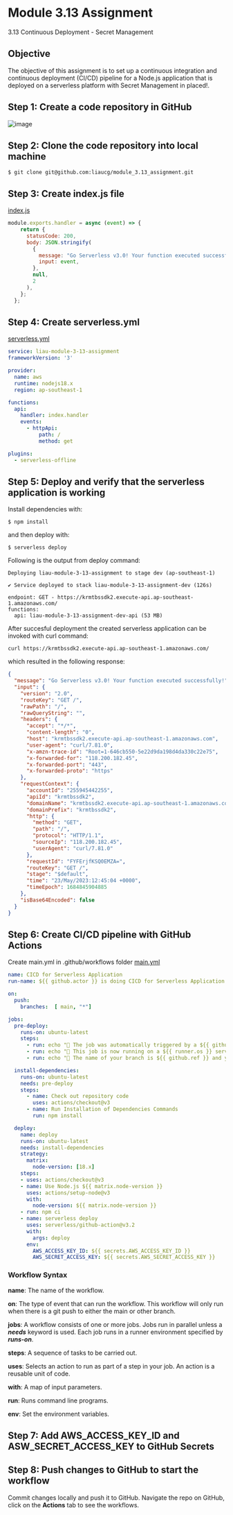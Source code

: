 # Module 3.13 Assignment
3.13 Continuous Deployment - Secret Management

## Objective
The objective of this assignment is to set up a continuous integration and continuous deployment (CI/CD) pipeline for a Node.js application that is deployed on a serverless platform with Secret Management in placed!.

## Step 1: Create a code repository in GitHub
![image](https://github.com/liaucg/module_3.13_assignment/assets/22501900/dfdb2e8a-2501-4f1d-8465-5e3af6346e6b)

## Step 2: Clone the code repository into local machine
```
$ git clone git@github.com:liaucg/module_3.13_assignment.git
```

## Step 3: Create index.js file
[index.js](index.js)
```js
module.exports.handler = async (event) => {
    return {
      statusCode: 200,
      body: JSON.stringify(
        {
          message: "Go Serverless v3.0! Your function executed successfully!",
          input: event,
        },
        null,
        2
      ),
    };
  };
```

## Step 4: Create serverless.yml
[serverless.yml](serverless.yml)
```yml
service: liau-module-3-13-assignment
frameworkVersion: '3'

provider:
  name: aws
  runtime: nodejs18.x
  region: ap-southeast-1

functions:
  api:
    handler: index.handler
    events:
      - httpApi:
          path: /
          method: get

plugins:
  - serverless-offline
```

## Step 5: Deploy and verify that the serverless application is working
Install dependencies with:
```
$ npm install
```

and then deploy with:
```
$ serverless deploy
```

Following is the output from deploy command:
```
Deploying liau-module-3-13-assignment to stage dev (ap-southeast-1)

✔ Service deployed to stack liau-module-3-13-assignment-dev (126s)

endpoint: GET - https://krmtbssdk2.execute-api.ap-southeast-1.amazonaws.com/
functions:
  api: liau-module-3-13-assignment-dev-api (53 MB)
```

After succesful deployment the created serverless application can be invoked with curl command:
```
curl https://krmtbssdk2.execute-api.ap-southeast-1.amazonaws.com/
```

which resulted in the following response:
```json
{
  "message": "Go Serverless v3.0! Your function executed successfully!",
  "input": {
    "version": "2.0",
    "routeKey": "GET /",
    "rawPath": "/",
    "rawQueryString": "",
    "headers": {
      "accept": "*/*",
      "content-length": "0",
      "host": "krmtbssdk2.execute-api.ap-southeast-1.amazonaws.com",
      "user-agent": "curl/7.81.0",
      "x-amzn-trace-id": "Root=1-646cb550-5e22d9da198d4da330c22e75",
      "x-forwarded-for": "118.200.182.45",
      "x-forwarded-port": "443",
      "x-forwarded-proto": "https"
    },
    "requestContext": {
      "accountId": "255945442255",
      "apiId": "krmtbssdk2",
      "domainName": "krmtbssdk2.execute-api.ap-southeast-1.amazonaws.com",
      "domainPrefix": "krmtbssdk2",
      "http": {
        "method": "GET",
        "path": "/",
        "protocol": "HTTP/1.1",
        "sourceIp": "118.200.182.45",
        "userAgent": "curl/7.81.0"
      },
      "requestId": "FYFErjfKSQ0EMZA=",
      "routeKey": "GET /",
      "stage": "$default",
      "time": "23/May/2023:12:45:04 +0000",
      "timeEpoch": 1684845904885
    },
    "isBase64Encoded": false
  }
}
```

## Step 6: Create CI/CD pipeline with GitHub Actions
Create main.yml in .github/workflows folder
[main.yml](.github/workflows/main.yml)
```yml
name: CICD for Serverless Application
run-name: ${{ github.actor }} is doing CICD for Serverless Application

on:
  push:
    branches:  [ main, "*"]

jobs:
  pre-deploy:
    runs-on: ubuntu-latest
    steps:
      - run: echo "🎉 The job was automatically triggered by a ${{ github.event_name }} event."
      - run: echo "🐧 This job is now running on a ${{ runner.os }} server hosted by GitHub!"
      - run: echo "🔎 The name of your branch is ${{ github.ref }} and your repository is ${{ github.repository }}."

  install-dependencies:
    runs-on: ubuntu-latest
    needs: pre-deploy
    steps:
      - name: Check out repository code
        uses: actions/checkout@v3
      - name: Run Installation of Dependencies Commands
        run: npm install

  deploy:
    name: deploy
    runs-on: ubuntu-latest
    needs: install-dependencies
    strategy:
      matrix:
        node-version: [18.x]
    steps:
    - uses: actions/checkout@v3
    - name: Use Node.js ${{ matrix.node-version }}
      uses: actions/setup-node@v3
      with:
        node-version: ${{ matrix.node-version }}
    - run: npm ci
    - name: serverless deploy
      uses: serverless/github-action@v3.2
      with:
        args: deploy
      env:
        AWS_ACCESS_KEY_ID: ${{ secrets.AWS_ACCESS_KEY_ID }}
        AWS_SECRET_ACCESS_KEY: ${{ secrets.AWS_SECRET_ACCESS_KEY }}
```

### Workflow Syntax
**name**: The name of the workflow.

**on**: The type of event that can run the workflow. This workflow will only run when there is a git push to either the main or other branch.

**jobs**: A workflow consists of one or more jobs. Jobs run in parallel unless a ***needs*** keyword is used. Each job runs in a runner environment specified by ***runs-on***.

**steps**: A sequence of tasks to be carried out.

**uses**: Selects an action to run as part of a step in your job. An action is a reusable unit of code.

**with**: A map of input parameters.

**run**: Runs command line programs.

**env**: Set the environment variables.

## Step 7: Add AWS_ACCESS_KEY_ID and ASW_SECRET_ACCESS_KEY to GitHub Secrets

## Step 8: Push changes to GitHub to start the workflow
Commit changes locally and push it to GitHub. Navigate the repo on GitHub, click on the **Actions** tab to see the workflows.